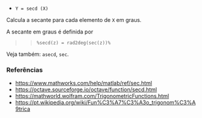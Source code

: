 - `Y = secd (X)`

Calcula a secante para cada elemento de `X` em graus.

A secante em graus é definida por

> > `%secd(z) = rad2deg(sec(z))%`

Veja também: `asecd`, `sec`.

### Referências

- https://www.mathworks.com/help/matlab/ref/sec.html
- https://octave.sourceforge.io/octave/function/secd.html
- https://mathworld.wolfram.com/TrigonometricFunctions.html
- https://pt.wikipedia.org/wiki/Fun%C3%A7%C3%A3o_trigonom%C3%A9trica
